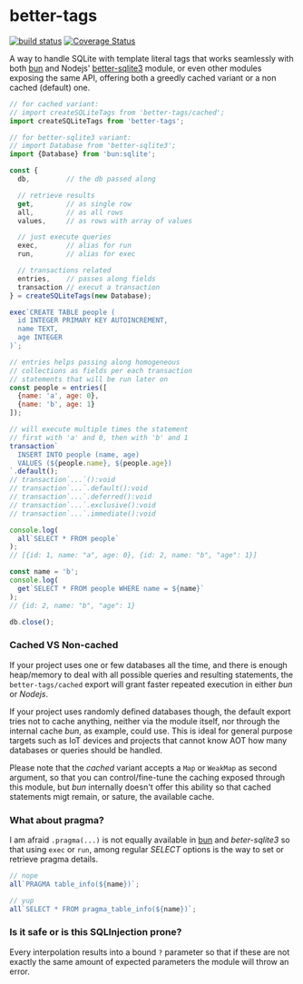# better-tags

[![build status](https://github.com/WebReflection/better-tags/actions/workflows/node.js.yml/badge.svg)](https://github.com/WebReflection/better-tags/actions) [![Coverage Status](https://coveralls.io/repos/github/WebReflection/better-tags/badge.svg?branch=main)](https://coveralls.io/github/WebReflection/better-tags?branch=main)

A way to handle SQLite with template literal tags that works seamlessly with both [bun](https://bun.sh/) and Nodejs' [better-sqlite3](https://www.npmjs.com/package/better-sqlite3) module, or even other modules exposing the same API, offering both a greedly cached variant or a non cached (default) one.

```js
// for cached variant:
// import createSQLiteTags from 'better-tags/cached';
import createSQLiteTags from 'better-tags';

// for better-sqlite3 variant:
// import Database from 'better-sqlite3';
import {Database} from 'bun:sqlite';

const {
  db,         // the db passed along

  // retrieve results
  get,        // as single row
  all,        // as all rows
  values,     // as rows with array of values

  // just execute queries
  exec,       // alias for run
  run,        // alias for exec

  // transactions related
  entries,    // passes along fields
  transaction // execut a transaction
} = createSQLiteTags(new Database);

exec`CREATE TABLE people (
  id INTEGER PRIMARY KEY AUTOINCREMENT,
  name TEXT,
  age INTEGER
)`;

// entries helps passing along homogeneous
// collections as fields per each transaction
// statements that will be run later on
const people = entries([
  {name: 'a', age: 0},
  {name: 'b', age: 1}
]);

// will execute multiple times the statement
// first with 'a' and 0, then with 'b' and 1
transaction`
  INSERT INTO people (name, age)
  VALUES (${people.name}, ${people.age})
`.default();
// transaction`...`():void
// transaction`...`.default():void
// transaction`...`.deferred():void
// transaction`...`.exclusive():void
// transaction`...`.immediate():void

console.log(
  all`SELECT * FROM people`
);
// [{id: 1, name: "a", age: 0}, {id: 2, name: "b", "age": 1}]

const name = 'b';
console.log(
  get`SELECT * FROM people WHERE name = ${name}`
);
// {id: 2, name: "b", "age": 1}

db.close();
```

### Cached VS Non-cached

If your project uses one or few databases all the time, and there is enough heap/memory to deal with all possible queries and resulting statements, the `better-tags/cached` export will grant faster repeated execution in either *bun* or *Nodejs*.

If your project uses randomly defined databases though, the default export tries not to cache anything, neither via the module itself, nor through the internal cache *bun*, as example, could use. This is ideal for general purpose targets such as IoT devices and projects that cannot know AOT how many databases or queries should be handled.

Please note that the *cached* variant accepts a `Map` or `WeakMap` as second argument, so that you can control/fine-tune the caching exposed through this module, but *bun* internally doesn't offer this ability so that cached statements migt remain, or sature, the available cache.


### What about pragma?

I am afraid `.pragma(...)` is not equally available in [bun](https://github.com/oven-sh/bun/issues/2023) and *beter-sqlite3* so that using `exec` or `run`, among regular *SELECT* options is the way to set or retrieve pragma details.

```js
// nope
all`PRAGMA table_info(${name})`;

// yup
all`SELECT * FROM pragma_table_info(${name})`;
```


### Is it safe or is this SQLInjection prone?

Every interpolation results into a bound `?` parameter so that if these are not exactly the same amount of expected parameters the module will throw an error.
